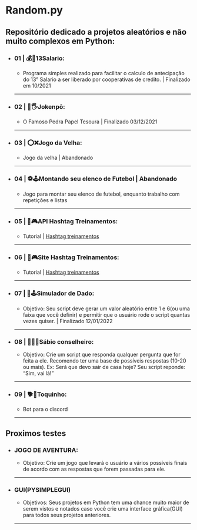 # Random.py
## Repositório dedicado a projetos aleatórios e não muito complexos em Python:
<ul class="list">
    <div class="projeto">
        <li><h3 class="pj_name">01 | 💰🤑13Salario:</h3></li>
            <ul class="item">
                <li><p class="pj_description">Programa simples realizado para facilitar o calculo de antecipação do 13° Salario a ser liberado por cooperativas de credito. | Finalizado em 10/2021</p></li>
            </ul>
        <hr class="div">
    </div>
    <div class="projeto">
        <li><h3 class="pj_name">02 | 👊🖐Jokenpô:</h3></li>
            <ul class="item">
            <li><p class="pj_description">O Famoso Pedra Papel Tesoura | Finalizado 03/12/2021</p></li>
            </ul>
        <hr class="div">
    </div>
    <div class="projeto">
        <li><h3 class="pj_name">03 | ⭕❌Jogo da Velha:</h3></li>
            <ul class="item">
                <li><p class="pj_description">Jogo da velha | Abandonado</p></li>
            </ul>
        <hr class="div">
    </div>
    <div class="projeto">
        <li><h3 class="pj_name">04 | ⚽🕹️Montando seu elenco de Futebol | Abandonado</h3></li>
            <ul class="item">       
                    <li><p class="pj_description">Jogo para montar seu elenco de futebol, enquanto trabalho com repetições e listas</p></li>
    </div>
        <hr class="div">
    <div class="projeto">
        <li><h3 class="pj_name">05 | 🤖🎮API Hashtag Treinamentos:</h3></li>
            <ul class="item">
                <li><p class="pj_description">Tutorial | <a href='https://www.youtube.com/watch?v=WWVEymSt1iI&list=WL&index=1'>Hashtag treinamentos</a></p></li>
            </ul>
    </div>
        <hr class="div">
    <div class="projeto">
        <li><h3 class="pj_name">06 | 🤖🎮Site Hashtag Treinamentos:</h3></li>
            <ul class="item">
                <li><p class="pj_description">Tutorial | <a href='https://www.youtube.com/watch?v=K2ejI4z8Mbg&list=WL&index=1'>Hashtag treinamentos</a></p></li>
            </ul>
        <hr class="div">
    </div>
    <div class="projeto">
        <li><h3 class="pj_name">07 | 🎲🕹️Simulador de Dado:</h3></li>
            <ul class="item">
                <li><p class="pj_description">Objetivo: Seu script deve gerar um valor aleatório entre 1 e 6(ou uma faixa que você definir) e permitir que o usuário rode o script quantas vezes quiser. | Finalizado 12/01/2022</p></li>
            </ul>
        <hr class="div">
    </div>
    <div class="projeto">
        <li><h3 class="pj_name">08 | 🧞‍♂️🧠Sábio conselheiro:</h3></li>
            <ul class="item">
                <li><p class="pj_description">Objetivo: Crie um script que responda qualquer pergunta que for feita a ele. Recomendo ter uma base de possíveis respostas (10-20 ou mais). Ex: Será que devo sair de casa hoje? Seu script reponde: “Sim, vai lá!”</p></li>
            </ul>
        <hr class="div">
    </div>
    <div class="projeto">
        <li><h3 class="pj_name">09 | 🐕🤖Toquinho:</h3></li>
            <ul class="item">
                <li><p class="pj_description">Bot para o discord</p></li>
            </ul>
        <hr class="div">
    </div>
</ul>

## Proximos testes
<ul class="list">
    <div class="projeto">
        <li><h3 class="pj_name">JOGO DE AVENTURA:</h3></li>
            <ul class="item">
                <li><p class="pj_description">Objetivo: Crie um jogo que levará o usuário a vários possíveis finais de acordo com as respostas que forem passadas para ele.</p></li>
            </ul>
        <hr class="div">
    </div>
    <div class="projeto">
        <li><h3 class="pj_name">GUI(PYSIMPLEGUI)</h3></li>
            <ul class="item">
                <li><p class="pj_description">Objetivos: Seus projetos em Python tem uma chance muito maior de serem vistos e notados caso você crie uma interface gráfica(GUI) para todos seus projetos anteriores.</p></li>
            </ul>
        <hr class="div">
    </div>
<ul>
